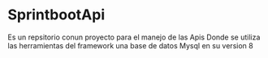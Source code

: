 # SprintbootApi
Es un repsitorio conun proyecto para el manejo de las Apis
Donde se utiliza las herramientas del framework una base de datos Mysql en su version 8 
